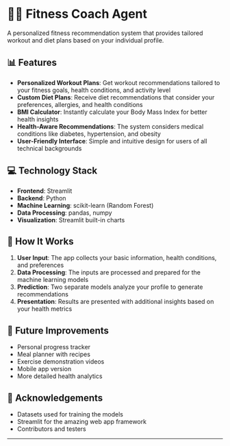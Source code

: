 # 🏋️‍♂️ Fitness Coach Agent

A personalized fitness recommendation system that provides tailored workout and diet plans based on your individual profile.

## 📊 Features

- **Personalized Workout Plans**: Get workout recommendations tailored to your fitness goals, health conditions, and activity level
- **Custom Diet Plans**: Receive diet recommendations that consider your preferences, allergies, and health conditions
- **BMI Calculator**: Instantly calculate your Body Mass Index for better health insights
- **Health-Aware Recommendations**: The system considers medical conditions like diabetes, hypertension, and obesity
- **User-Friendly Interface**: Simple and intuitive design for users of all technical backgrounds



## 💻 Technology Stack

- **Frontend**: Streamlit
- **Backend**: Python
- **Machine Learning**: scikit-learn (Random Forest)
- **Data Processing**: pandas, numpy
- **Visualization**: Streamlit built-in charts

## 📝 How It Works

1. **User Input**: The app collects your basic information, health conditions, and preferences
2. **Data Processing**: The inputs are processed and prepared for the machine learning models
3. **Prediction**: Two separate models analyze your profile to generate recommendations
4. **Presentation**: Results are presented with additional insights based on your health metrics

## 🌱 Future Improvements

- Personal progress tracker
- Meal planner with recipes
- Exercise demonstration videos
- Mobile app version
- More detailed health analytics





## 🙏 Acknowledgements

- Datasets used for training the models
- Streamlit for the amazing web app framework
- Contributors and testers

---
